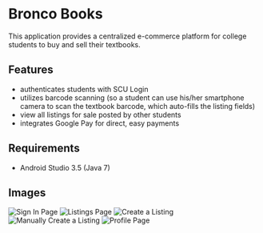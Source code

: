 # Bronco Books
This application provides a centralized e-commerce platform for college students to buy and sell their textbooks.

## Features
* authenticates students with SCU Login
* utilizes barcode scanning (so a student can use his/her smartphone camera to scan the textbook barcode, which auto-fills the listing fields)
* view all listings for sale posted by other students
* integrates Google Pay for direct, easy payments

## Requirements
* Android Studio 3.5 (Java 7)

## Images
![Sign In Page](./images/LoginPage.PNG)
![Listings Page](./images/Listings.PNG)
![Create a Listing](./images/CreateListing.PNG)
![Manually Create a Listing](./images/ManualListing.PNG)
![Profile Page](./images/ProfilePage.PNG)

